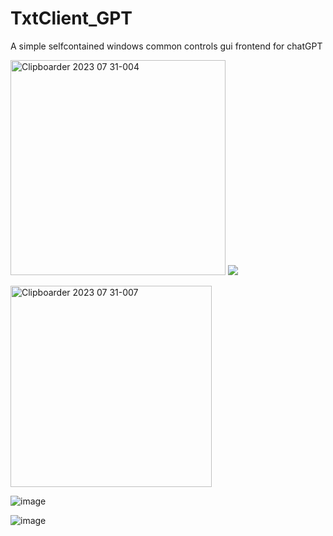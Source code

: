# TxtClient_GPT
A simple selfcontained windows common controls gui frontend for chatGPT


<img width="344" alt="Clipboarder 2023 07 31-004" src="https://github.com/wolfman616/TxtClient_GPT/assets/62726599/860bc1b5-8dc1-4b12-befc-6a986a09682c"> <img src="https://i.imgur.com/n6BMwLa.gif">

<img width="322" alt="Clipboarder 2023 07 31-007" src="https://github.com/wolfman616/TxtClient_GPT/assets/62726599/ac0b948d-0ab4-4473-81c0-81d0c2dcdb5e">

![image](https://github.com/wolfman616/TxtClient_GPT/assets/62726599/6f1543f7-b9f4-4aaa-a483-f9293d53f986)

![image](https://github.com/wolfman616/TxtClient_GPT/assets/62726599/94f353c7-7a87-44dc-ba31-c5c40c9ddcbc)


